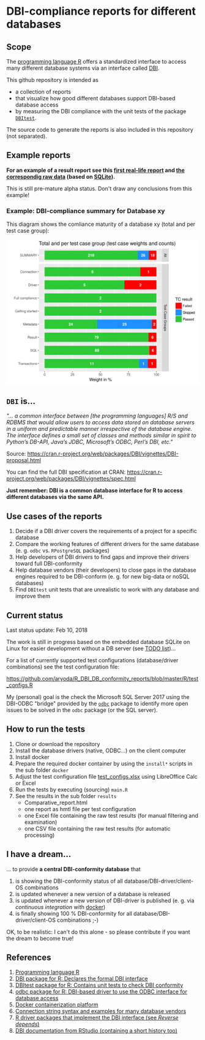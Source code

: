 # DBI-compliance reports for different databases

## Scope

The [programming language R][1] offers a standardized interface to access many different database systems via an interface called
[DBI](https://cran.r-project.org/web/packages/DBI/vignettes/spec.html).

This github repository is intended as

* a collection of reports
* that visualize how good different databases support DBI-based database access
* by measuring the DBI compliance with the unit tests of the package [`DBItest`][3].

The source code to generate the reports is also included in this repository (not separated).



## Example reports

**For an example of a result report see this [first real-life report](https://htmlpreview.github.io/?https://github.com/aryoda/R_DBI_DB_conformity_reports/blob/master/results/examples/example_result_report.html)
and [the correspondig raw data](results/examples/example_result_raw_data.xlsx) (based on [SQLite](https://www.sqlite.org/)).**

This is still pre-mature alpha status. Don't draw any conclusions from this example!



### Example: DBI-compliance summary for Database xy

This diagram shows the comliance maturity of a database xy (total and per test case group):

<img src = "results/examples/example_result_summary.png" width = "600">



## `DBI` is...

*"... a common interface between [the programming languages] R/S and RDBMS that would allow users to access data stored
on database servers in a uniform and predictable manner irrespective of the database engine.
The interface defines a small set of classes and methods similar in spirit to
Python’s DB-API, Java’s JDBC, Microsoft’s ODBC, Perl’s DBI, etc."*

Source: https://cran.r-project.org/web/packages/DBI/vignettes/DBI-proposal.html

You can find the full DBI specification at CRAN: https://cran.r-project.org/web/packages/DBI/vignettes/spec.html

**Just remember: DBI is a common database interface for R to access different databases via the same API.**



## Use cases of the reports

1. Decide if a DBI driver covers the requirements of a project for a specific database
1. Compare the working features of different drivers for the same database (e. g. `odbc` vs. `RPostgreSQL` packages)
1. Help developers of DBI drivers to find gaps and improve their drivers toward full DBI-conformity
1. Help database vendors (their developers) to close gaps in the database engines required to be DBI-conform
   (e. g. for new big-data or noSQL databases)
1. Find `DBItest` unit tests that are unrealistic to work with any database and improve them



## Current status

Last status update: Feb 10, 2018

The work is still in progress based on the embedded database SQLite on Linux
for easier development without a DB server (see [TODO list](TODO.md))...

For a list of currently supported test configurations (database/driver combinations)
see the test configuration file:

https://github.com/aryoda/R_DBI_DB_conformity_reports/blob/master/R/test_configs.R

My (personal) goal is the check the Microsoft SQL Server 2017 using the DBI-ODBC "bridge"
provided by the [`odbc`][2] package to identify more open issues to be solved in the `odbc` package
(or the SQL server).


## How to run the tests

1. Clone or download the repository
1. Install the database drivers (native, ODBC...) on the client computer
1. Install docker
1. Prepare the required docker container by using the `install*` scripts in the sub folder `docker`
1. Adjust the test configuration file
   [test_configs.xlsx](https://github.com/aryoda/R_DBI_DB_conformity_reports/blob/master/test_configs.xlsx)
   using LibreOffice Calc or Excel
1. Run the tests by executing (sourcing) `main.R`
1. See the results in the sub folder `results`
     * Comparative_report.html
     * one report as hmtl file per test configuration
     * one Excel file containing the raw test results (for manual filtering and examination)
     * one CSV file containing the raw test results (for automatic processing)



## I have a dream...

... to provide **a central DBI-conformity database** that

1. is showing the DBI-conformity status of all database/DBI-driver/client-OS combinations
1. is updated whenever a new version of a database is released
1. is updated whenever a new version of DBI-driver is published (e. g. via *continuous integration* with [docker][4])
1. is finally showing 100 % DBI-conformity for all database/DBI-driver/client-OS combinations ;-)

OK, to be realistic: I can't do this alone - so please contribute if you want the dream to become true!



## References

1. [Programming language R](https://www.r-project.org/)
1. [DBI package for R: Declares the formal DBI interface](https://github.com/r-dbi/DBI)
1. [DBItest package for R: Contains unit tests to check DBI conformity](https://github.com/r-dbi/DBItest)
1. [odbc package for R: DBI-based driver to use the ODBC interface for database access](https://github.com/r-dbi/odbc)
1. [Docker containerization platform](https://www.docker.com/)
1. [Connection string syntax and examples for many database vendors](https://www.connectionstrings.com)
1. [R driver packages that implement the DBI interface (see *Reverse depends*)](https://cran.r-project.org/web/packages/DBI/index.html)
1. [DBI documentation from RStudio (containing a short history too)](https://db.rstudio.com/dbi/)


[1]: https://www.r-project.org/
[2]: https://github.com/r-dbi/odbc
[3]: https://github.com/r-dbi/DBItest
[4]: https://www.docker.com/



